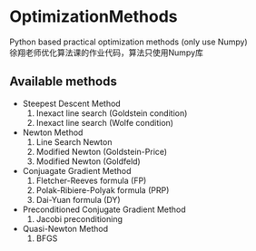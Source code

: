 # OptimizationMethods
Python based practical optimization methods (only use Numpy)  
徐翔老师优化算法课的作业代码，算法只使用Numpy库

## Available methods
- Steepest Descent Method  
  1. Inexact line search (Goldstein condition)
  2. Inexact line search (Wolfe condition)
- Newton Method  
  1. Line Search Newton
  2. Modified Newton (Goldstein-Price)
  3. Modified Newton (Goldfeld)
- Conjuagate Gradient Method
  1. Fletcher-Reeves formula (FP)
  2. Polak-Ribiere-Polyak formula (PRP)
  3. Dai-Yuan formula (DY)
- Preconditioned Conjugate Gradient Method
  1. Jacobi preconditioning
- Quasi-Newton Method
  1. BFGS